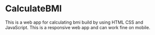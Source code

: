 # CalculateBMI
This is a web app for calculating bmi build by using HTML CSS and JavaScript. This is a responsive web app and can work fine on mobile.
